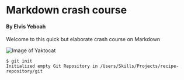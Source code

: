 # Markdown crash course
#### By Elvis Yeboah

Welcome to this quick but elaborate crash course on Markdown

![Image of Yaktocat](https://octodex.github.com/images/yaktocat.png)

```
$ git init
Initialized empty Git Repository in /Users/Skills/Projects/recipe-repository/git
```

